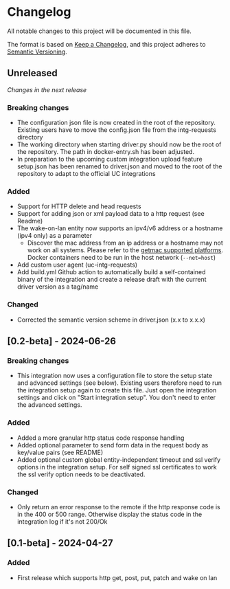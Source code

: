 # Changelog

All notable changes to this project will be documented in this file.

The format is based on [Keep a Changelog](https://keepachangelog.com/en/1.1.0/),
and this project adheres to [Semantic Versioning](https://semver.org/spec/v2.0.0.html).

## Unreleased

*Changes in the next release*

### Breaking changes
- The configuration json file is now created in the root of the repository. Existing users have to move the config.json file from the intg-requests directory
- The working directory when starting driver.py should now be the root of the repository. The path in docker-entry.sh has been adjusted.
- In preparation to the upcoming custom integration upload feature setup.json has been renamed to driver.json and moved to the root of the repository to adapt to the official UC integrations
 
### Added
- Support for HTTP delete and head requests
- Support for adding json or xml payload data to a http request (see Readme)
- The wake-on-lan entity now supports an ipv4/v6 address or a hostname (ipv4 only) as a parameter
  - Discover the mac address from an ip address or a hostname may not work on all systems. Please refer to the [getmac supported platforms](https://github.com/GhostofGoes/getmac?tab=readme-ov-file#platforms-currently-supported). Docker containers need to be run in the host network (`--net=host`)
- Add custom user agent (uc-intg-requests)
- Add build.yml Github action to automatically build a self-contained binary of the integration and create a release draft with the current driver version as a tag/name

### Changed
- Corrected the semantic version scheme in driver.json (x.x to x.x.x)



## [0.2-beta] - 2024-06-26

### Breaking changes
- This integration now uses a configuration file to store the setup state and advanced settings (see below). Existing users therefore need to run the integration setup again to create this file. Just open the integration settings and click on "Start integration setup". You don't need to enter the advanced settings.

### Added

- Added a more granular http status code response handling
- Added optional parameter to send form data in the request body as key/value pairs (see README)
- Added optional custom global entity-independent timeout and ssl verify options in the integration setup. For self signed ssl certificates to work the ssl verify option needs to be deactivated.

### Changed
- Only return an error response to the remote if the http response code is in the 400 or 500 range. Otherwise display the status code in the integration log if it's not 200/Ok



## [0.1-beta] - 2024-04-27

### Added

- First release which supports http get, post, put, patch and wake on lan

